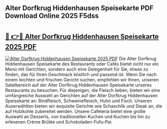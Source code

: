 ## Alter Dorfkrug Hiddenhausen Speisekarte PDF Download Online 2025 F5dss

# <h2><a href="http://gc8psc.nevu.top/?p=Alter+Dorfkrug+Hiddenhausen+Speisekarte">🔗 👉🔴 Alter Dorfkrug Hiddenhausen Speisekarte 2025 PDF</a></h2>

[![Alter Dorfkrug Hiddenhausen Speisekarte 2025 PDF](https://i.imgur.com/dBaPXMq.png)](http://gc8psc.nevu.top/?p=Alter+Dorfkrug+Hiddenhausen+Speisekarte)
Die Alter Dorfkrug Hiddenhausen Speisekarte des Restaurants oder Cafés bietet nicht nur ein Menü mit Gerichten, sondern auch eine Gelegenheit für Sie, etwas zu finden, das für Ihren Geschmack köstlich und passend ist. Wenn Sie nach einem leichten und frischen Gericht suchen, empfehlen wir Ihnen, unseren Salatbereich auf der Alter Dorfkrug Hiddenhausen Speisekarte unseres Restaurants zu besuchen. Für diejenigen, die Fleisch lieben, bieten wir eine umfangreiche Auswahl an Gerichten auf der Alter Dorfkrug Hiddenhausen Speisekarte an: Rindfleisch, Schweinefleisch, Huhn und Fisch. Unseren Auserwählten bieten wir exquisite Gerichte wie Schaschlik und Steak an, die auf Holzkohle zubereitet werden. Unsere Cafeteria bietet eine große Auswahl an Desserts, von traditionellen Kuchen und Kuchen bis hin zu erlesenen Crème Brûlée und Schokoladen-Fufu-Pai.
